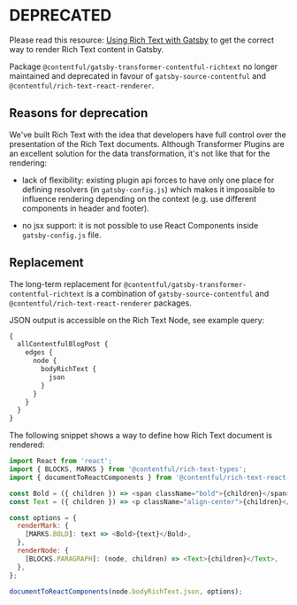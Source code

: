 # DEPRECATED
Please read this resource: [Using Rich Text with Gatsby](https://www.contentful.com/developers/docs/tutorials/general/rich-text-and-gatsby/) to get the correct way to render Rich Text content in Gatsby.

Package `@contentful/gatsby-transformer-contentful-richtext` no longer maintained and deprecated in favour of `gatsby-source-contentful` and `@contentful/rich-text-react-renderer`.

## Reasons for deprecation

We've built Rich Text with the idea that developers have full control over the presentation of the Rich Text documents.
Although Transformer Plugins are an excellent solution for the data transformation, it's not like that for the rendering:

- lack of flexibility: existing plugin api forces to have only one place for defining resolvers (in `gatsby-config.js`) which makes it impossible to influence rendering depending on the context (e.g. use different components in header and footer).

- no jsx support: it is not possible to use React Components inside `gatsby-config.js` file.

## Replacement

The long-term replacement for `@contentful/gatsby-transformer-contentful-richtext` is a combination of `gatsby-source-contentful` and `@contentful/rich-text-react-renderer` packages.

JSON output is accessible on the Rich Text Node, see example query:

```graphql
{
  allContentfulBlogPost {
    edges {
      node {
        bodyRichText {
          json
        }
      }
    }
  }
}
```

The following snippet shows a way to define how Rich Text document is rendered:

```js
import React from 'react';
import { BLOCKS, MARKS } from '@contentful/rich-text-types';
import { documentToReactComponents } from '@contentful/rich-text-react-renderer';

const Bold = ({ children }) => <span className="bold">{children}</span>;
const Text = ({ children }) => <p className="align-center">{children}</p>;

const options = {
  renderMark: {
    [MARKS.BOLD]: text => <Bold>{text}</Bold>,
  },
  renderNode: {
    [BLOCKS.PARAGRAPH]: (node, children) => <Text>{children}</Text>,
  },
};

documentToReactComponents(node.bodyRichText.json, options);
```
